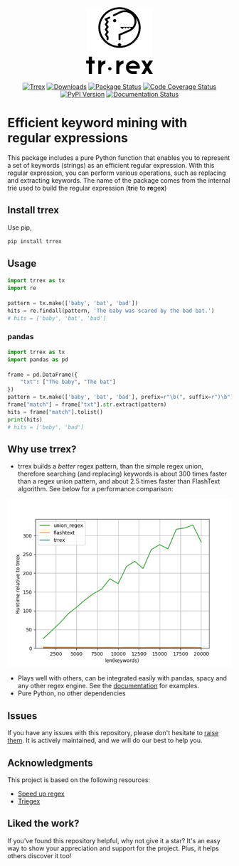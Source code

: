 <div  align="center">
    <a href="https://github.com/mesejo/trex"><img src="https://raw.githubusercontent.com/mesejo/trex/images/trrex_logo.png" width="150" height="150" alt="trrex logo"/></a>
</div>
&nbsp;
<div align="center">
    <a href="https://pypi.org/project/trrex/"><img src="https://github.com/mesejo/trex/workflows/trrex/badge.svg" alt="Trrex"></a>
    <a href="https://pepy.tech/project/trrex"><img src="https://pepy.tech/badge/trrex" alt="Downloads"></a>
    <a href="https://pypi.org/project/trrex/"><img src="https://img.shields.io/pypi/status/trrex.svg" alt="Package Status"></a>
    <a href="https://codecov.io/gh/mesejo/trex"><img src="https://codecov.io/gh/mesejo/trex/branch/master/graph/badge.svg" alt="Code Coverage Status"></a>
    <a href="https://badge.fury.io/py/trrex"><img src="https://badge.fury.io/py/trrex.svg" alt="PyPI Version"></a>
    <a href="https://trrex.readthedocs.io"><img src="https://readthedocs.org/projects/trrex/badge/?version=latest" alt="Documentation Status"></a>
</div>

# Efficient keyword mining with regular expressions

This package includes a pure Python function that enables you to represent a set of keywords (strings) as an efficient regular expression. 
With this regular expression, you can perform various operations, such as replacing and extracting keywords. 
The name of the package comes from the internal trie used to build the regular expression (**tr**ie to **re**ge**x**)

## Install trrex

Use pip,

```bash
pip install trrex
```

## Usage

```python
import trrex as tx
import re

pattern = tx.make(['baby', 'bat', 'bad'])
hits = re.findall(pattern, 'The baby was scared by the bad bat.')
# hits = ['baby', 'bat', 'bad']
```

### pandas

```python
import trrex as tx
import pandas as pd

frame = pd.DataFrame({
    "txt": ["The baby", "The bat"]
})
pattern = tx.make(['baby', 'bat', 'bad'], prefix=r"\b(", suffix=r")\b") # need to specify capturing groups
frame["match"] = frame["txt"].str.extract(pattern)
hits = frame["match"].tolist()
print(hits)
# hits = ['baby', 'bad']
```

## Why use trrex?

- trrex builds a *better* regex pattern, than the simple regex union, therefore searching (and replacing) keywords is
about 300 times faster than a regex union pattern, and about 2.5 times faster than FlashText algorithm. See below for a performance
comparison:

![Performance comparison](https://github.com/mesejo/trex/blob/images/find_comparison.png?raw=true)

- Plays well with others, can be integrated easily with pandas, spacy and any other regex engine. See the [documentation](https://trrex.readthedocs.io/en/latest/integration.html)
for examples.
- Pure Python, no other dependencies




## Issues

If you have any issues with this repository, please don't hesitate to [raise them](https://github.com/mesejo/trex/issues/new). 
It is actively maintained, and we will do our best to help you.

## Acknowledgments

This project is based on the following resources:

- [Speed up regex](https://stackoverflow.com/questions/42742810/speed-up-millions-of-regex-replacements-in-python-3)
- [Triegex](https://github.com/ZhukovAlexander/triegex)

## Liked the work?
If you've found this repository helpful, why not give it a star? It's an easy way to show your appreciation and support for the project. 
Plus, it helps others discover it too!
